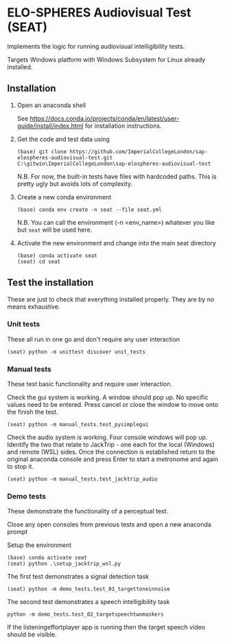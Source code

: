 # ELO-SPHERES Audiovisual Test (SEAT)

Implements the logic for running audiovisual intelligibility tests.

Targets Windows platform with Windows Subsystem for Linux already installed.

## Installation
1. Open an anaconda shell

    See https://docs.conda.io/projects/conda/en/latest/user-guide/install/index.html for installation instructions.

1. Get the code and test data using
    ```
    (base) git clone https://github.com/ImperialCollegeLondon/sap-elospheres-audiovisual-test.git C:\gitwin\ImperialCollegeLondon\sap-elospheres-audiovisual-test
    ```
    N.B. For now, the built-in tests have files with hardcoded paths. This is pretty ugly but avoids lots of complexity.

1. Create a new conda environment
    ```
    (base) conda env create -n seat --file seat.yml
    ```
    N.B. You can call the environment (-n \<env_name\>) whatever you like but `seat` will be used here.

1. Activate the new environment and change into the main seat directory
    ```
    (base) conda activate seat
    (seat) cd seat
    ```

## Test the installation
These are just to check that everything installed properly. They are by no means exhaustive.

### Unit tests
These all run in one go and don't require any user interaction
```
(seat) python -m unittest discover unit_tests
```

### Manual tests
These test basic functionality and require user interaction.

Check the gui system is working. A window should pop up. No specific values need to be entered. Press cancel or close the window to move onto the finish the test.
```
(seat) python -m manual_tests.test_pysimplegui
```

Check the audio system is working. Four console windows will pop up. Identify the two that relate to JackTrip - one each for the local (Windows) and remote (WSL) sides. Once the connection is established return to the original anaconda console and press Enter to start a metronome and again to stop it.
```
(seat) python -m manual_tests.test_jacktrip_audio
```

### Demo tests
These demonstrate the functionality of a perceptual test.

Close any open consoles from previous tests and open a new anaconda prompt

Setup the environment
```
(base) conda activate seat
(seat) python .\setup_jacktrip_wsl.py
```

The first test demonstrates a signal detection task
```
(seat) python -m demo_tests.test_01_targettoneinnoise
```

The second test demonstrates a speech intelligibility task
```
python -m demo_tests.test_02_targetspeechtwomaskers
```
If the listeningeffortplayer app is running then the target speech video should be visible.
